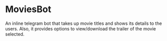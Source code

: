 # MoviesBot
 An inline telegram bot that takes up movie titles and shows its details to the users. Also, it provides options to view/download the trailer of the movie selected.
